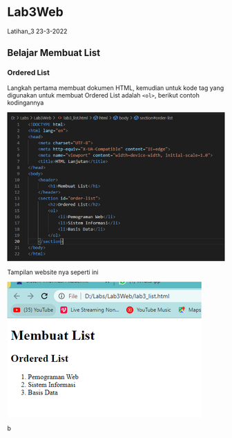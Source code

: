 # Lab3Web
Latihan_3 23-3-2022

## Belajar Membuat List

### Ordered List
Langkah pertama membuat dokumen HTML, kemudian untuk kode tag yang digunakan untuk membuat Ordered List adalah `<ol>`, berikut contoh kodingannya

![ss 1](img/ss2-1.png)

Tampilan website nya seperti ini

![ss 2](img/ss2-2.png)

b